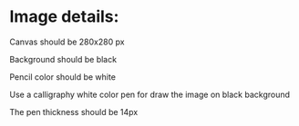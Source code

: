 
# Image details:
 Canvas should be 280x280 px

 Background should be black

 Pencil color should be white

 Use a calligraphy white color pen for draw the image on black background

 The pen thickness should be 14px